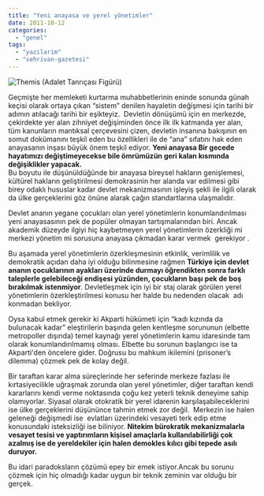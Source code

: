 ```yaml
---
title: "Yeni anayasa ve yerel yönetimler"
date: 2011-10-12
categories: 
  - "genel"
tags: 
  - "yazilarim"
  - "sehrivan-gazetesi"
---
```


![](/images/themis.jpg "Themis (Adalet Tanrıçası Figürü)")

  

Geçmişte her memleketi kurtarma muhabbetlerinin eninde sonunda günah keçisi olarak ortaya çıkan “sistem” denilen hayaletin değişmesi için tarihi bir adımın atılacağı tarihi bir eşikteyiz.  Devletin dönüşümü için en merkezde, çekirdekte yer alan zihniyet değişiminden önce ilk ilk katmanda yer alan, tüm kanunların mantıksal çerçevesini çizen, devletin insanına bakışının en somut dokümanını teşkil eden bu özellikleri ile de “ana” sıfatını hak eden anayasanın inşası büyük önem teşkil ediyor. **Yeni anayasa Bir gecede hayatımızı değiştimeyecekse bile ömrümüzün geri kalan kısmında değişiklikler yapacak.**  
Bu boyutu ile düşünüldüğünde bir anayasa bireysel hakların genişlemesi, kültürel hakların geliştirilmesi demokrasinin her alanda var edilmesi gibi birey odaklı hususlar kadar devlet mekanizmasının işleyiş şekli ile ilgili olarak da ülke gerçeklerini göz önüne alarak çağın standartlarına ulaşmalıdır.

  

Devlet ananın yegane çocukları olan yerel yönetimlerin konumlandırılması yeni anayasasının pek de popüler olmayan tartışmalarından biri. Ancak akademik düzeyde ilgiyi hiç kaybetmeyen yerel yönetimlerin özerkliği mi merkezi yönetim mi sorusuna anayasa çıkmadan karar vermek  gerekiyor .

  

Bu aşamada yerel yönetimlerin özerkleşmesinin etkinlik, verimlilik ve demokratik açıdan daha iyi olduğu bilinmesine rağmen **Türkiye için devlet ananın çocuklarının ayakları üzerinde durmayı öğrendikten sonra farklı taleplerle gelebileceği endişesi yüzünden, çocukların başı pek de boş bırakılmak istenmiyor**. Devletleşmek için iyi bir staj olarak görülen yerel yönetimlerin özerkleştirilmesi konusu her halde bu nedenden olacak  adı konmadan bekliyor.

  

Oysa kabul etmek gerekir ki Akparti hükümeti için “kadı kızında da bulunacak kadar” eleştirilerin başında gelen kentleşme sorununun (elbette metropoller dışında) temel kaynağı yerel yönetimlerin kamu idaresinde tam olarak konumlandırılmamış olması. Elbette bu sorunun başlangıcı ise ta Akparti'den öncelere gider. Doğrusu bu mahkum ikilemini (prisoner’s dilemma) çözmek pek de kolay değil.

  

Bir taraftan karar alma süreçlerinde her seferinde merkeze fazlası ile kırtasiyecilikle uğraşmak zorunda olan yerel yönetimler, diğer taraftan kendi kararlarını kendi verme noktasında çoğu kez yeterli teknik deneyime sahip olamıyorlar. Siyasal olarak otokratik bir yerel idarenin karşılaşabileceklerini ise ülke gerçeklerini düşününce tahmin etmek zor değil.  Merkezin ise halen geleneği değişmedi ise  evlatları üzerindeki vesayeti terk edip etme konusundaki isteksizliği ise biliniyor. **Nitekim bürokratik mekanizmalarla vesayet tesisi ve yaptırımların kişisel amaçlarla kullanılabilirliği çok azalmış ise de yereldekiler için halen demokles kılıcı gibi tepede asılı duruyor.**

  

Bu idari paradoksların çözümü epey bir emek istiyor.Ancak bu sorunu çözmek için hiç olmadığı kadar uygun bir teknik zeminin var olduğu bir gerçek.
